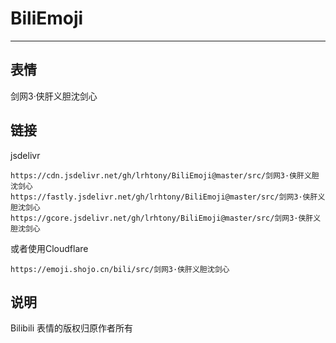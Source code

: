 # BiliEmoji
---
## 表情
剑网3·侠肝义胆沈剑心
## 链接
jsdelivr
```
https://cdn.jsdelivr.net/gh/lrhtony/BiliEmoji@master/src/剑网3·侠肝义胆沈剑心
https://fastly.jsdelivr.net/gh/lrhtony/BiliEmoji@master/src/剑网3·侠肝义胆沈剑心
https://gcore.jsdelivr.net/gh/lrhtony/BiliEmoji@master/src/剑网3·侠肝义胆沈剑心
```
或者使用Cloudflare
```
https://emoji.shojo.cn/bili/src/剑网3·侠肝义胆沈剑心
```
## 说明
Bilibili 表情的版权归原作者所有

